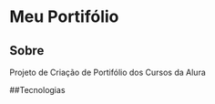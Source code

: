 <h1>Meu Portifólio</h1>
<h2>Sobre</h2>
<p>Projeto de Criação de Portifólio dos Cursos da Alura</p>

##Tecnologias
<div>
  <img src="">
</div>
